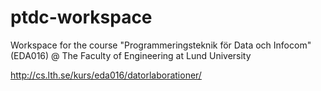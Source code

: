 ptdc-workspace
==============

Workspace for the course "Programmeringsteknik för Data och Infocom" (EDA016) @ The Faculty of Engineering at Lund University

http://cs.lth.se/kurs/eda016/datorlaborationer/
